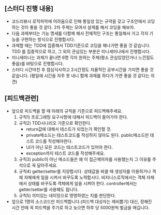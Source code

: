 ## [스터디 진행 내용]
* 코드리뷰시 로직파악에 어려움으로 인해 통일성 있는 규약을 갖고 구조안에서 코딩하는 것이 좋을 것 같다. 2차 주제는 모여서 설계를 해서 코딩을 해보자. 
* 다음 과제부터는 기능 명세를 다함께 해서 전체적인 구조는 통일해서 가고 각자 기능을 구현하는 방식으로 진행합시다.
* 과제할 때는 TDD에 집중해서 TDD기준으로 코딩을 해나가면 좋을 것 같습니다. TDD 를 집중적으로 하고, 그 외의 관심있는 부분은 미니세미나에서 진행합시다. 
* 미니세미나는 과제가 끝나면 6명 각자 원하는 주제(평소 관심있었던거나 느낀점도 좋음)를 바탕으로 진행합시다. 
* 스터디 시간마친 후 점심식사하고 2시간정도 자율적인 공부시간을 가지면 좋을 것 같습니다. (평일에 시간을 자주 못 내니 함께 과제를 하다가 가면 좋을 것 같다는 의견)

## [피드백관련]
* 앞으로 피드백을 할 때 아래의 규칙을 기준으로 피드백해주세요.
   1.  규칙1) 프로그래밍 요구사항에 대해서 피드백이 들어가야 한다.
   2.  규칙2)  TDD시나리오 기준으로 확인한다. 
        - return값에 대해서 테스트가 되었는가 확인할 것. 
        - private메소드는 테스트코드를 작성하지 않아도 된다. public메소드만 테스트 코드를 작성해야한다. 
        - UI가 아닌 모든 코드는 테스트코드가 있어야 한다. 
        - exception까지 테스트 코드를 작성해주세요.
   3.  규칙3) public이 아닌 메소드들은 왜 이 접근제어자를 사용했는지 그 이유를 주석으로 꼭 달아주세요.
   4.  규칙4) getter/setter를 지양합시다. 상태값을 바꿀 때 생성자를 이용하거나 객체 자체에게 일을 시켜서 바꾸도록 노력합시다. 비지니스로직에서는 객체 자체에서 상태를 바꾸도록 객체에게 일을 시켜야 한다. controller에서는 getter/setter를 사용해도 됩니다.
   5.  규칙5) 의미있는 네이밍으로 명명하였는 지를 판단한다.
* 앞으로 1명의 소스코드만 피드백합니다.(피드백 대상자는 제비뽑기) 대신, 정해진 시간 안에 꼭 피드백을 주기로 하고 늦으면 하루 당 5000원씩 벌금을 매깁니다.
